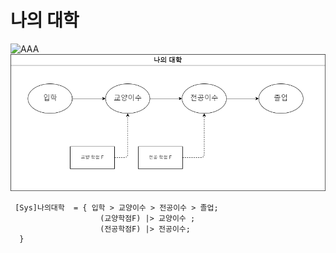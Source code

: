 # 나의 대학 

 ![AAA](/MySystem/img/my2.gif)
 ![AAA](/MySystem/png/my2.dio.png)

```
 [Sys]나의대학  = { 입학 > 교양이수 > 전공이수 > 졸업;
                    (교양학점F) |> 교양이수 ;
                    (전공학점F) |> 전공이수; 
  }
```
